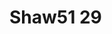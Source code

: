 # Shaw51 29
<a name="material" />
<script type="application/ld+json">

  {
    "@context": "https://schema.org/",
    "@type": "ChemicalSubstance",
    "http://purl.org/dc/terms/conformsTo":
      {
        "@type": "CreativeWork",
        "@id": "https://bioschemas.org/profiles/ChemicalSubstance/0.4-RELEASE/"
      },
    "@id": "https://egonw.github.io/nanowiki/nanowiki59.html#material",
    "name": "Shaw51 29",
    "sameAs: "http://127.0.0.1/mediawiki/index.php/Special:URIResolver/Shaw51_29"
  }
</script>

